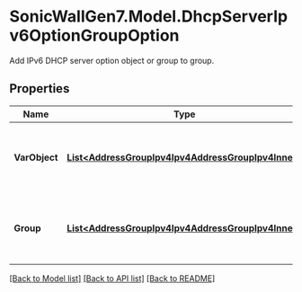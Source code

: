 # SonicWallGen7.Model.DhcpServerIpv6OptionGroupOption
Add IPv6 DHCP server option object or group to group.

## Properties

Name | Type | Description | Notes
------------ | ------------- | ------------- | -------------
**VarObject** | [**List&lt;AddressGroupIpv4Ipv4AddressGroupIpv4Inner&gt;**](AddressGroupIpv4Ipv4AddressGroupIpv4Inner.md) | Add IPv6 DHCP server option object to group. | [optional] 
**Group** | [**List&lt;AddressGroupIpv4Ipv4AddressGroupIpv4Inner&gt;**](AddressGroupIpv4Ipv4AddressGroupIpv4Inner.md) | Add IPv6 DHCP server option group to group. | [optional] 

[[Back to Model list]](../README.md#documentation-for-models) [[Back to API list]](../README.md#documentation-for-api-endpoints) [[Back to README]](../README.md)

